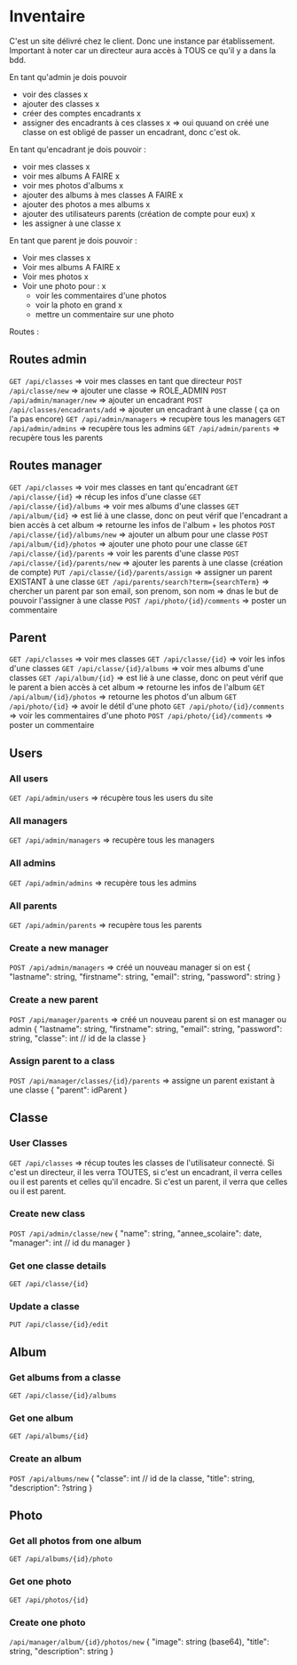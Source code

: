 # Inventaire

C'est un site délivré chez le client. Donc une instance par établissement. Important à noter car un directeur aura accès à TOUS ce qu'il y a dans la bdd. 


En tant qu'admin je dois pouvoir
- voir des classes x
- ajouter des classes x
- créer des comptes encadrants x
- assigner des encadrants à ces classes x => oui quuand on créé une classe on est obligé de passer un encadrant, donc c'est ok.

En tant qu'encadrant je dois pouvoir : 
- voir mes classes x
- voir mes albums   A FAIRE x
- voir mes photos d'albums x
- ajouter des albums à mes classes A FAIRE x
- ajouter des photos a mes albums x
- ajouter des utilisateurs parents (création de compte pour eux) x
- les assigner à une classe x

En tant que parent je dois pouvoir : 
- Voir mes classes x
- Voir mes albums  A FAIRE x
- Voir mes photos x
- Voir une photo pour : x
  - voir les commentaires d'une photos
  - voir la photo en grand x
  - mettre un commentaire sur une photo

Routes : 

## Routes admin
`GET /api/classes` => voir mes classes en tant que directeur 
`POST /api/classe/new` => ajouter une classe => ROLE_ADMIN
`POST /api/admin/manager/new` => ajouter un encadrant
`POST /api/classes/encadrants/add` => ajouter un encadrant à une classe ( ça on l'a pas encore)
`GET /api/admin/managers` => recupère tous les managers
`GET /api/admin/admins` => recupère tous les admins
`GET /api/admin/parents` => recupère tous les parents

## Routes manager
`GET /api/classes` => voir mes classes en tant qu'encadrant
`GET /api/classe/{id}` => récup les infos d'une classe
`GET /api/classe/{id}/albums` => voir mes albums d'une classes
`GET /api/album/{id}` => est lié à une classe, donc on peut vérif que l'encadrant a bien accès à cet album => retourne les infos de l'album + les photos
`POST /api/classe/{id}/albums/new` => ajouter un album pour une classe
`POST /api/album/{id}/photos` => ajouter une photo pour une classe
`GET /api/classe/{id}/parents` => voir les parents d'une classe
`POST /api/classe/{id}/parents/new` => ajouter les parents à une classe (création de compte)
`PUT /api/classe/{id}/parents/assign` => assigner un parent EXISTANT à une classe
`GET /api/parents/search?term={searchTerm}` => chercher un parent par son email, son prenom, son nom => dnas le but de pouvoir l'assigner à une classe
`POST /api/photo/{id}/comments` => poster un commentaire

## Parent
`GET /api/classes` => voir mes classes 
`GET /api/classe/{id}` => voir les infos d'une classes
`GET /api/classe/{id}/albums` => voir mes albums d'une classes
`GET /api/album/{id}` => est lié à une classe, donc on peut vérif que le parent a bien accès à cet album => retourne les infos de l'album
`GET /api/album/{id}/photos` => retourne les photos d'un album
`GET /api/photo/{id}` => avoir le détil d'une photo
`GET /api/photo/{id}/comments` => voir les commentaires d'une photo
`POST /api/photo/{id}/comments` => poster un commentaire






## Users

### All users
`GET /api/admin/users` => récupère tous les users du site

### All managers
`GET /api/admin/managers` => recupère tous les managers

### All admins
`GET /api/admin/admins` => recupère tous les admins

### All parents
`GET /api/admin/parents` => recupère tous les parents


### Create a new manager
`POST /api/admin/managers` => créé un nouveau manager si on est {
  "lastname": string,
  "firstname": string,
  "email": string,
  "password": string
}

### Create a new parent
`POST /api/manager/parents` => créé un nouveau parent si on est manager ou admin
{
  "lastname": string,
  "firstname": string,
  "email": string,
  "password": string,
  "classe": int // id de la classe
}

### Assign parent to a class
`POST /api/manager/classes/{id}/parents` => assigne un parent existant à une classe 
{
  "parent": idParent
}

## Classe

### User Classes
`GET /api/classes` => récup toutes les classes de l'utilisateur connecté. Si c'est un directeur, il les verra TOUTES, si c'est un encadrant, il verra celles ou il est parents et celles qu'il encadre. Si c'est un parent, il verra que celles ou il est parent.

### Create new class 
`POST /api/admin/classe/new`
{
  "name": string,
  "annee_scolaire": date,
  "manager": int // id du manager
}

### Get one classe details
`GET /api/classe/{id}`

### Update a classe
`PUT /api/classe/{id}/edit`

## Album

### Get albums from a classe
`GET /api/classe/{id}/albums` 

### Get one album
`GET /api/albums/{id}`

### Create an album
`POST /api/albums/new`
{
  "classe": int // id de la classe,
  "title": string,
  "description": ?string
}

## Photo

### Get all photos from one album
`GET /api/albums/{id}/photo`

### Get one photo
`GET /api/photos/{id}`

### Create one photo
`/api/manager/album/{id}/photos/new`
{
  "image": string (base64),
  "title": string,
  "description": string
}